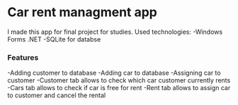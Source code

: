 # Car rent managment app
I made this app for final project for studies.
Used technologies:
  -Windows Forms .NET
  -SQLite for databse
  
### Features
  -Adding customer to database
  -Adding car to database
  -Assigning car to customer
  -Customer tab allows to check which car customer currently rents
  -Cars tab allows to check if car is free for rent
  -Rent tab allows to assign car to customer and cancel the rental
